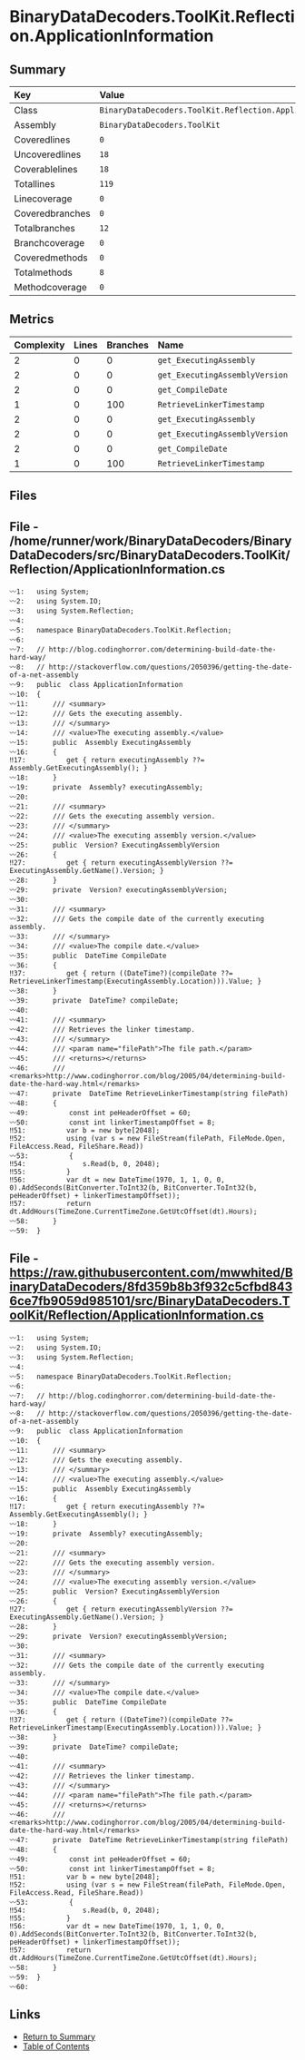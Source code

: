 ﻿# BinaryDataDecoders.ToolKit.Reflection.ApplicationInformation

## Summary

| Key             | Value                                                          |
| :-------------- | :------------------------------------------------------------- |
| Class           | `BinaryDataDecoders.ToolKit.Reflection.ApplicationInformation` |
| Assembly        | `BinaryDataDecoders.ToolKit`                                   |
| Coveredlines    | `0`                                                            |
| Uncoveredlines  | `18`                                                           |
| Coverablelines  | `18`                                                           |
| Totallines      | `119`                                                          |
| Linecoverage    | `0`                                                            |
| Coveredbranches | `0`                                                            |
| Totalbranches   | `12`                                                           |
| Branchcoverage  | `0`                                                            |
| Coveredmethods  | `0`                                                            |
| Totalmethods    | `8`                                                            |
| Methodcoverage  | `0`                                                            |

## Metrics

| Complexity | Lines | Branches | Name                           |
| :--------- | :---- | :------- | :----------------------------- |
| 2          | 0     | 0        | `get_ExecutingAssembly`        |
| 2          | 0     | 0        | `get_ExecutingAssemblyVersion` |
| 2          | 0     | 0        | `get_CompileDate`              |
| 1          | 0     | 100      | `RetrieveLinkerTimestamp`      |
| 2          | 0     | 0        | `get_ExecutingAssembly`        |
| 2          | 0     | 0        | `get_ExecutingAssemblyVersion` |
| 2          | 0     | 0        | `get_CompileDate`              |
| 1          | 0     | 100      | `RetrieveLinkerTimestamp`      |

## Files

## File - /home/runner/work/BinaryDataDecoders/BinaryDataDecoders/src/BinaryDataDecoders.ToolKit/Reflection/ApplicationInformation.cs

```CSharp
〰1:   using System;
〰2:   using System.IO;
〰3:   using System.Reflection;
〰4:   
〰5:   namespace BinaryDataDecoders.ToolKit.Reflection;
〰6:   
〰7:   // http://blog.codinghorror.com/determining-build-date-the-hard-way/
〰8:   // http://stackoverflow.com/questions/2050396/getting-the-date-of-a-net-assembly
〰9:   public  class ApplicationInformation
〰10:  {
〰11:      /// <summary>
〰12:      /// Gets the executing assembly.
〰13:      /// </summary>
〰14:      /// <value>The executing assembly.</value>
〰15:      public  Assembly ExecutingAssembly
〰16:      {
‼17:          get { return executingAssembly ??= Assembly.GetExecutingAssembly(); }
〰18:      }
〰19:      private  Assembly? executingAssembly;
〰20:  
〰21:      /// <summary>
〰22:      /// Gets the executing assembly version.
〰23:      /// </summary>
〰24:      /// <value>The executing assembly version.</value>
〰25:      public  Version? ExecutingAssemblyVersion
〰26:      {
‼27:          get { return executingAssemblyVersion ??= ExecutingAssembly.GetName().Version; }
〰28:      }
〰29:      private  Version? executingAssemblyVersion;
〰30:  
〰31:      /// <summary>
〰32:      /// Gets the compile date of the currently executing assembly.
〰33:      /// </summary>
〰34:      /// <value>The compile date.</value>
〰35:      public  DateTime CompileDate
〰36:      {
‼37:          get { return ((DateTime?)(compileDate ??= RetrieveLinkerTimestamp(ExecutingAssembly.Location))).Value; }
〰38:      }
〰39:      private  DateTime? compileDate;
〰40:  
〰41:      /// <summary>
〰42:      /// Retrieves the linker timestamp.
〰43:      /// </summary>
〰44:      /// <param name="filePath">The file path.</param>
〰45:      /// <returns></returns>
〰46:      /// <remarks>http://www.codinghorror.com/blog/2005/04/determining-build-date-the-hard-way.html</remarks>
〰47:      private  DateTime RetrieveLinkerTimestamp(string filePath)
〰48:      {
〰49:          const int peHeaderOffset = 60;
〰50:          const int linkerTimestampOffset = 8;
‼51:          var b = new byte[2048];
‼52:          using (var s = new FileStream(filePath, FileMode.Open, FileAccess.Read, FileShare.Read))
〰53:          {
‼54:              s.Read(b, 0, 2048);
‼55:          }
‼56:          var dt = new DateTime(1970, 1, 1, 0, 0, 0).AddSeconds(BitConverter.ToInt32(b, BitConverter.ToInt32(b, peHeaderOffset) + linkerTimestampOffset));
‼57:          return dt.AddHours(TimeZone.CurrentTimeZone.GetUtcOffset(dt).Hours);
〰58:      }
〰59:  }
```

## File - https://raw.githubusercontent.com/mwwhited/BinaryDataDecoders/8fd359b8b3f932c5cfbd8436ce7fb9059d985101/src/BinaryDataDecoders.ToolKit/Reflection/ApplicationInformation.cs

```CSharp
〰1:   using System;
〰2:   using System.IO;
〰3:   using System.Reflection;
〰4:   
〰5:   namespace BinaryDataDecoders.ToolKit.Reflection;
〰6:   
〰7:   // http://blog.codinghorror.com/determining-build-date-the-hard-way/
〰8:   // http://stackoverflow.com/questions/2050396/getting-the-date-of-a-net-assembly
〰9:   public  class ApplicationInformation
〰10:  {
〰11:      /// <summary>
〰12:      /// Gets the executing assembly.
〰13:      /// </summary>
〰14:      /// <value>The executing assembly.</value>
〰15:      public  Assembly ExecutingAssembly
〰16:      {
‼17:          get { return executingAssembly ??= Assembly.GetExecutingAssembly(); }
〰18:      }
〰19:      private  Assembly? executingAssembly;
〰20:  
〰21:      /// <summary>
〰22:      /// Gets the executing assembly version.
〰23:      /// </summary>
〰24:      /// <value>The executing assembly version.</value>
〰25:      public  Version? ExecutingAssemblyVersion
〰26:      {
‼27:          get { return executingAssemblyVersion ??= ExecutingAssembly.GetName().Version; }
〰28:      }
〰29:      private  Version? executingAssemblyVersion;
〰30:  
〰31:      /// <summary>
〰32:      /// Gets the compile date of the currently executing assembly.
〰33:      /// </summary>
〰34:      /// <value>The compile date.</value>
〰35:      public  DateTime CompileDate
〰36:      {
‼37:          get { return ((DateTime?)(compileDate ??= RetrieveLinkerTimestamp(ExecutingAssembly.Location))).Value; }
〰38:      }
〰39:      private  DateTime? compileDate;
〰40:  
〰41:      /// <summary>
〰42:      /// Retrieves the linker timestamp.
〰43:      /// </summary>
〰44:      /// <param name="filePath">The file path.</param>
〰45:      /// <returns></returns>
〰46:      /// <remarks>http://www.codinghorror.com/blog/2005/04/determining-build-date-the-hard-way.html</remarks>
〰47:      private  DateTime RetrieveLinkerTimestamp(string filePath)
〰48:      {
〰49:          const int peHeaderOffset = 60;
〰50:          const int linkerTimestampOffset = 8;
‼51:          var b = new byte[2048];
‼52:          using (var s = new FileStream(filePath, FileMode.Open, FileAccess.Read, FileShare.Read))
〰53:          {
‼54:              s.Read(b, 0, 2048);
‼55:          }
‼56:          var dt = new DateTime(1970, 1, 1, 0, 0, 0).AddSeconds(BitConverter.ToInt32(b, BitConverter.ToInt32(b, peHeaderOffset) + linkerTimestampOffset));
‼57:          return dt.AddHours(TimeZone.CurrentTimeZone.GetUtcOffset(dt).Hours);
〰58:      }
〰59:  }
〰60:  
```

## Links

* [Return to Summary](Summary.md)
* [Table of Contents](../TOC.md)

